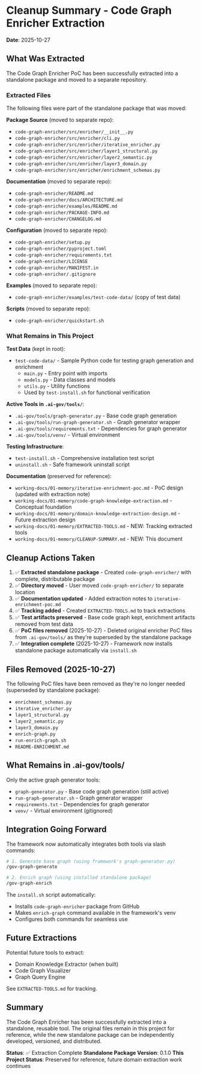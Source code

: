 # Cleanup Summary - Code Graph Enricher Extraction

**Date**: 2025-10-27

## What Was Extracted

The Code Graph Enricher PoC has been successfully extracted into a standalone package and moved to a separate repository.

### Extracted Files

The following files were part of the standalone package that was moved:

**Package Source** (moved to separate repo):
- `code-graph-enricher/src/enricher/__init__.py`
- `code-graph-enricher/src/enricher/cli.py`
- `code-graph-enricher/src/enricher/iterative_enricher.py`
- `code-graph-enricher/src/enricher/layer1_structural.py`
- `code-graph-enricher/src/enricher/layer2_semantic.py`
- `code-graph-enricher/src/enricher/layer3_domain.py`
- `code-graph-enricher/src/enricher/enrichment_schemas.py`

**Documentation** (moved to separate repo):
- `code-graph-enricher/README.md`
- `code-graph-enricher/docs/ARCHITECTURE.md`
- `code-graph-enricher/examples/README.md`
- `code-graph-enricher/PACKAGE-INFO.md`
- `code-graph-enricher/CHANGELOG.md`

**Configuration** (moved to separate repo):
- `code-graph-enricher/setup.py`
- `code-graph-enricher/pyproject.toml`
- `code-graph-enricher/requirements.txt`
- `code-graph-enricher/LICENSE`
- `code-graph-enricher/MANIFEST.in`
- `code-graph-enricher/.gitignore`

**Examples** (moved to separate repo):
- `code-graph-enricher/examples/test-code-data/` (copy of test data)

**Scripts** (moved to separate repo):
- `code-graph-enricher/quickstart.sh`

### What Remains in This Project

**Test Data** (kept in root):
- `test-code-data/` - Sample Python code for testing graph generation and enrichment
  - `main.py` - Entry point with imports
  - `models.py` - Data classes and models
  - `utils.py` - Utility functions
  - Used by `test-install.sh` for functional verification

**Active Tools in `.ai-gov/tools/`**:
- `.ai-gov/tools/graph-generator.py` - Base code graph generation
- `.ai-gov/tools/run-graph-generator.sh` - Graph generator wrapper
- `.ai-gov/tools/requirements.txt` - Dependencies for graph generator
- `.ai-gov/tools/venv/` - Virtual environment

**Testing Infrastructure**:
- `test-install.sh` - Comprehensive installation test script
- `uninstall.sh` - Safe framework uninstall script

**Documentation** (preserved for reference):
- `working-docs/01-memory/iterative-enrichment-poc.md` - PoC design (updated with extraction note)
- `working-docs/01-memory/code-graph-knowledge-extraction.md` - Conceptual foundation
- `working-docs/01-memory/domain-knowledge-extraction-design.md` - Future extraction design
- `working-docs/01-memory/EXTRACTED-TOOLS.md` - NEW: Tracking extracted tools
- `working-docs/01-memory/CLEANUP-SUMMARY.md` - NEW: This document

## Cleanup Actions Taken

1. ✅ **Extracted standalone package** - Created `code-graph-enricher/` with complete, distributable package
2. ✅ **Directory moved** - User moved `code-graph-enricher/` to separate location
3. ✅ **Documentation updated** - Added extraction notes to `iterative-enrichment-poc.md`
4. ✅ **Tracking added** - Created `EXTRACTED-TOOLS.md` to track extractions
5. ✅ **Test artifacts preserved** - Base code graph kept, enrichment artifacts removed from test data
6. ✅ **PoC files removed** (2025-10-27) - Deleted original enricher PoC files from `.ai-gov/tools/` as they're superseded by the standalone package
7. ✅ **Integration complete** (2025-10-27) - Framework now installs standalone package automatically via `install.sh`

## Files Removed (2025-10-27)

The following PoC files have been removed as they're no longer needed (superseded by standalone package):
- `enrichment_schemas.py`
- `iterative_enricher.py`
- `layer1_structural.py`
- `layer2_semantic.py`
- `layer3_domain.py`
- `enrich-graph.py`
- `run-enrich-graph.sh`
- `README-ENRICHMENT.md`

## What Remains in .ai-gov/tools/

Only the active graph generator tools:
- `graph-generator.py` - Base code graph generation (still active)
- `run-graph-generator.sh` - Graph generator wrapper
- `requirements.txt` - Dependencies for graph generator
- `venv/` - Virtual environment (gitignored)

## Integration Going Forward

The framework now automatically integrates both tools via slash commands:

```bash
# 1. Generate base graph (using framework's graph-generator.py)
/gov-graph-generate

# 2. Enrich graph (using installed standalone package)
/gov-graph-enrich
```

The `install.sh` script automatically:
- Installs `code-graph-enricher` package from GitHub
- Makes `enrich-graph` command available in the framework's venv
- Configures both commands for seamless use

## Future Extractions

Potential future tools to extract:
- Domain Knowledge Extractor (when built)
- Code Graph Visualizer
- Graph Query Engine

See `EXTRACTED-TOOLS.md` for tracking.

## Summary

The Code Graph Enricher has been successfully extracted into a standalone, reusable tool. The original files remain in this project for reference, while the new standalone package can be independently developed, versioned, and distributed.

**Status**: ✅ Extraction Complete
**Standalone Package Version**: 0.1.0
**This Project Status**: Preserved for reference, future domain extraction work continues

